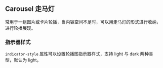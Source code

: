 <div class="demo-header">
<p class="overviewicon">
  <span class="wapi-business-slideimg"/>
</p>

## Carousel 走马灯

<nova-uxlink widget-name="Carousel"></nova-uxlink>

常用于一组图片或卡片轮播，当内容空间不足时，可以用走马灯的形式进行收纳，进行轮播展现。

</div>

### 指示器样式

`indicator-style` 属性可以设置轮播图指示器样式，支持 light 与 dark 两种类型，默认为 light。

<nova-demo-view link="carousel/indicator-style.vue"></nova-demo-view>

<br />
